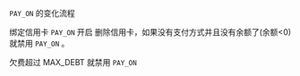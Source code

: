 `PAY_ON` 的变化流程

绑定信用卡 `PAY_ON` 开启
删除信用卡，如果没有支付方式并且没有余额了(余额<0)就禁用 `PAY_ON` 。

欠费超过 MAX_DEBT 就禁用 `PAY_ON`
